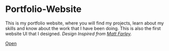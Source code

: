 # Portfolio-Website

This is my portfolio website, where you will find my projects, learn about my skills and know about the work that I have been doing. This is also the first website UI that I designed.
<i> Design Inspired from <a href="https://mattfarley.ca/"> Matt Farley</a>. </i>

<a href="https://ishan2608.github.io/Portfolio-Website/" target="_blank">Open</a>

